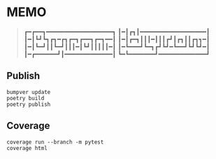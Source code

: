 # MEMO

> ┏━┏━━┓━━━━━━━━━━━━━━━━━━┓
> ┃━┃┏┓┃━━━━━━━━━━━━━━━━━━┃
> ┃━┃┗┛┗┓┏┓━┏┓┏━┓┏━━┓┏━┓━━┃
> ┃━┃┏━┓┃┃┃━┃┃┃┏┛┃┏┓┃┃┏┓┓━┃
> ┃━┃┗━┛┃┃┗━┛┃┃┃━┃┗┛┃┃┃┃┃━┃
> ┃━┗━━━┛┗━┓┏┛┗┛━┗━━┛┗┛┗┛━┃
> ┃━┏━━━━━━┛┃━━━━━━━━━━━━━┃
> ┗━┗━━━━━━━┛━━━━━━━━━━━━━┛

## Publish

```shell
bumpver update
poetry build
poetry publish
```

## Coverage

```
coverage run --branch -m pytest
coverage html
```